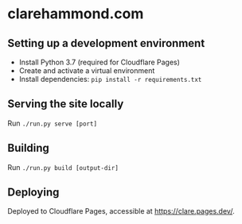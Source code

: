 # clarehammond.com

## Setting up a development environment

* Install Python 3.7 (required for Cloudflare Pages)
* Create and activate a virtual environment
* Install dependencies: `pip install -r requirements.txt`

## Serving the site locally

Run `./run.py serve [port]`

## Building

Run `./run.py build [output-dir]`

## Deploying

Deployed to Cloudflare Pages, accessible at https://clare.pages.dev/.

